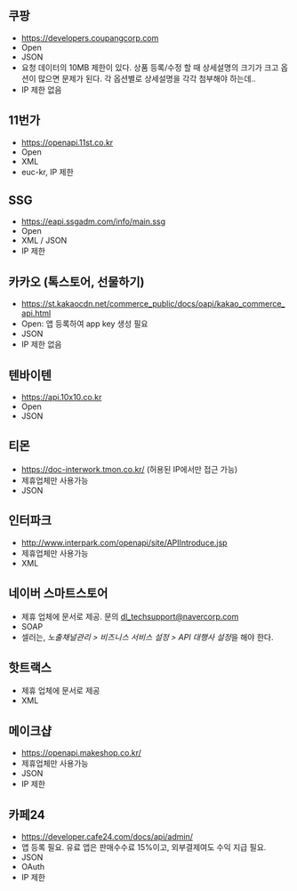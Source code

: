 ## 쿠팡
- https://developers.coupangcorp.com
- Open
- JSON
- 요청 데이터의 10MB 제한이 있다. 상품 등록/수정 할 때 상세설명의 크기가 크고 옵션이 많으면 문제가 된다. 각 옵션별로 상세설명을 각각 첨부해야 하는데..
- IP 제한 없음



## 11번가
- https://openapi.11st.co.kr
- Open
- XML
- euc-kr, IP 제한


## SSG
- https://eapi.ssgadm.com/info/main.ssg
- Open
- XML / JSON
- IP 제한



## 카카오 (톡스토어, 선물하기)
- https://st.kakaocdn.net/commerce_public/docs/oapi/kakao_commerce_api.html
- Open: 앱 등록하여 app key 생성 필요
- JSON
- IP 제한 없음



## 텐바이텐
- https://api.10x10.co.kr
- Open
- JSON



## 티몬
- https://doc-interwork.tmon.co.kr/ (허용된 IP에서만 접근 가능)
- 제휴업체만 사용가능
- JSON


## 인터파크
- http://www.interpark.com/openapi/site/APIIntroduce.jsp
- 제휴업체만 사용가능
- XML



## 네이버 스마트스토어
- 제휴 업체에 문서로 제공. 문의 dl_techsupport@navercorp.com
- SOAP
- 셀러는, *노출채널관리 > 비즈니스 서비스 설정 > API 대행사 설정*을 해야 한다.


## 핫트랙스
- 제휴 업체에 문서로 제공
- XML



## 메이크샵
- https://openapi.makeshop.co.kr/
- 제휴업체만 사용가능
- JSON
- IP 제한


## 카페24
- https://developer.cafe24.com/docs/api/admin/
- 앱 등록 필요. 유료 앱은 판매수수료 15%이고, 외부결제여도 수익 지급 필요.
- JSON
- OAuth
- IP 제한
